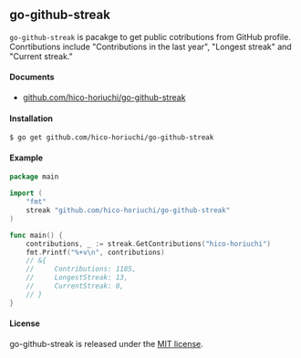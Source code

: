 ## go-github-streak

`go-github-streak` is pacakge to get public cotributions from GitHub profile.  
Conrtibutions include "Contributions in the last year", "Longest streak" and "Current streak."

#### Documents

  - [github.com/hico-horiuchi/go-github-streak](http://godoc.org/github.com/hico-horiuchi/go-github-streak)

#### Installation

    $ go get github.com/hico-horiuchi/go-github-streak

#### Example

```go
package main

import (
	"fmt"
	streak "github.com/hico-horiuchi/go-github-streak"
)

func main() {
	contributions, _ := streak.GetContributions("hico-horiuchi")
	fmt.Printf("%+v\n", contributions)
    // &{
    //     Contributions: 1185,
    //     LongestStreak: 13,
    //     CurrentStreak: 0,
    // }
}
```

#### License

go-github-streak is released under the [MIT license](https://raw.githubusercontent.com/hico-horiuchi/go-github-streak/master/LICENSE).
